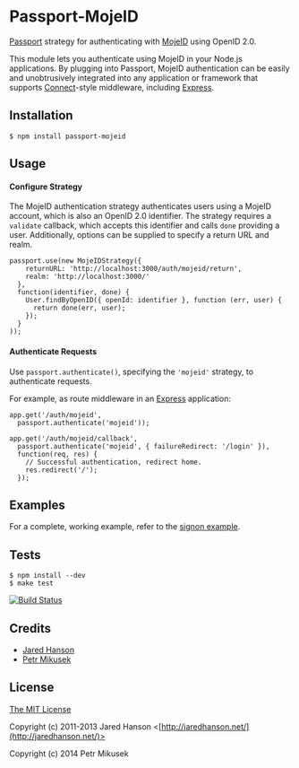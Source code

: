 # Passport-MojeID

[Passport](https://github.com/jaredhanson/passport) strategy for authenticating
with [MojeID](https://www.mojeid.cz/) using OpenID 2.0.

This module lets you authenticate using MojeID in your Node.js applications.
By plugging into Passport, MojeID authentication can be easily and
unobtrusively integrated into any application or framework that supports
[Connect](http://www.senchalabs.org/connect/)-style middleware, including
[Express](http://expressjs.com/).

## Installation

    $ npm install passport-mojeid

## Usage

#### Configure Strategy

The MojeID authentication strategy authenticates users using a MojeID account,
which is also an OpenID 2.0 identifier.  The strategy requires a `validate`
callback, which accepts this identifier and calls `done` providing a user.
Additionally, options can be supplied to specify a return URL and realm.

    passport.use(new MojeIDStrategy({
        returnURL: 'http://localhost:3000/auth/mojeid/return',
        realm: 'http://localhost:3000/'
      },
      function(identifier, done) {
        User.findByOpenID({ openId: identifier }, function (err, user) {
          return done(err, user);
        });
      }
    ));

#### Authenticate Requests

Use `passport.authenticate()`, specifying the `'mojeid'` strategy, to
authenticate requests.

For example, as route middleware in an [Express](http://expressjs.com/)
application:

    app.get('/auth/mojeid',
      passport.authenticate('mojeid'));

    app.get('/auth/mojeid/callback',
      passport.authenticate('mojeid', { failureRedirect: '/login' }),
      function(req, res) {
        // Successful authentication, redirect home.
        res.redirect('/');
      });

## Examples

For a complete, working example, refer to the [signon example](https://github.com/xmikus01/passport-mojeid/tree/master/examples/signon).

## Tests

    $ npm install --dev
    $ make test

[![Build Status](https://secure.travis-ci.org/xmikus01/passport-mojeid.png)](http://travis-ci.org/xmikus01/passport-mojeid)

## Credits

  - [Jared Hanson](http://github.com/jaredhanson)
  - [Petr Mikusek](http://github.com/xmikus01)

## License

[The MIT License](http://opensource.org/licenses/MIT)

Copyright (c) 2011-2013 Jared Hanson <[http://jaredhanson.net/](http://jaredhanson.net/)>

Copyright (c) 2014 Petr Mikusek